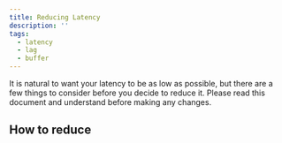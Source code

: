 ```yaml
---
title: Reducing Latency
description: ''
tags:
  - latency
  - lag
  - buffer
---
```


It is natural to want your latency to be as low as possible, but there are a few things to consider before you decide to reduce it. Please read this document and understand before making any changes.

## How to reduce

